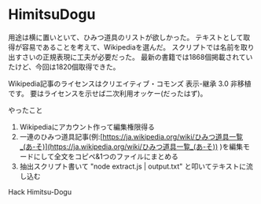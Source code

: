 HimitsuDogu
===========

用途は横に置いといて、ひみつ道具のリストが欲しかった。
テキストとして取得が容易であることを考えて、Wikipediaを選んだ。
スクリプトでは名前を取り出すさいの正規表現に工夫が必要だった。
最新の書籍では1868個掲載されていたけど、今回は1820個取得できた。

Wikipedia記事のライセンスはクリエイティブ・コモンズ 表示-継承 3.0 非移植です。
要はライセンスを示せば二次利用オッケー(だったはず)。

やったこと

1. Wikipediaにアカウント作って編集権限得る
2. 一連のひみつ道具記事(例:[https://ja.wikipedia.org/wiki/ひみつ道具一覧_(あ-そ)](https://ja.wikipedia.org/wiki/ひみつ道具一覧_(あ-そ)) )を編集モードにして全文をコピペ&1つのファイルにまとめる
3. 抽出スクリプト書いて "node extract.js | output.txt" と叩いてテキストに流し込む

Hack Himitsu-Dogu
